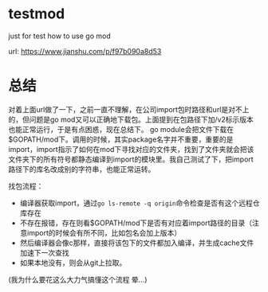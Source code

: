 # testmod
just for test how to use go mod

url:
https://www.jianshu.com/p/f97b090a8d53

# 总结
对着上面url做了一下，之前一直不理解，在公司import包时路径和url是对不上的，但问题是go mod又可以正确地下载包。上面提到在包路径下加/v2标示版本也能正常运行，于是有点困惑，现在总结下。
go module会把文件下载在$GOPATH/mod下。调用的时候，其实package名字并不重要，重要的是import，import指示了如何在mod下寻找对应的文件夹，找到了文件夹就会把该文件夹下的所有符号都静态编译到import的模块里。我自己测试了下，把import路径下的库名改成别的字符串，也能正常运转。

找包流程：
- 编译器获取import，通过```go ls-remote -q origin```命令检查是否有这个远程仓库存在
- 不存在报错，存在则看$GOPATH/mod下是否有对应着import路径的目录（注意import的时候会有所不同，比如包名会加上版本）
- 然后编译器会像c那样，直接将该包下的文件都加入编译，并生成cache文件加速下一次查找
- 如果本地没有，则会从git上拉取。

(我为什么要花这么大力气搞懂这个流程 晕...)

